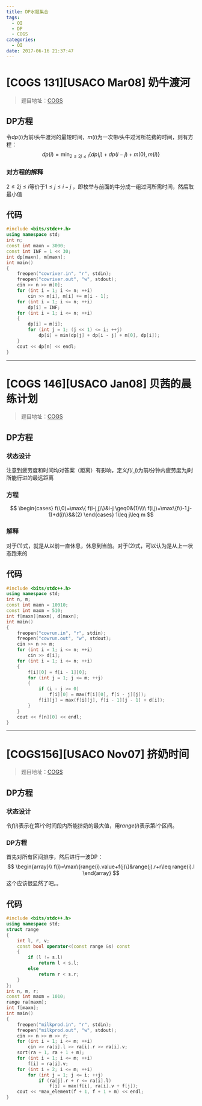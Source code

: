 ```yaml
---
title: DP水题集合
tags:
  - OI
  - DP
  - COGS
categories:
  - OI
date: 2017-06-16 21:37:47
---
```



# [COGS 131]\[USACO Mar08] 奶牛渡河

> 题目地址：[COGS](http://cogs.pro/cogs/problem/problem.php?pid=131)

## DP方程

令$dp(i)$为前$i$头牛渡河的最短时间，$m(i)$为一次带$i$头牛过河所花费的时间，则有方程：
$$
dp(i)=\min_{2\leq 2j\leq i}\{dp(j)+dp(i-j)+m(0),m(i)\}
$$

### 对方程的解释

$2\leq 2j\leq i$等价于$1\leq j\leq i-j$ ，即枚举与前面的牛分成一组过河所需时间，然后取最小值
<!--more-->
## 代码

``` cpp
#include <bits/stdc++.h>
using namespace std;
int n;
const int maxn = 3000;
const int INF = 1 << 30;
int dp[maxn], m[maxn];
int main()
{
    freopen("cowriver.in", "r", stdin);
    freopen("cowriver.out", "w", stdout);
    cin >> n >> m[0];
    for (int i = 1; i <= n; ++i)
        cin >> m[i], m[i] += m[i - 1];
    for (int i = 1; i <= n; ++i)
        dp[i] = INF;
    for (int i = 1; i <= n; ++i)
    {
        dp[i] = m[i];
        for (int j = 1; (j << 1) <= i; ++j)
            dp[i] = min(dp[j] + dp[i - j] + m[0], dp[i]);
    }
    cout << dp[n] << endl;
}
```

---

# [COGS 146]\[USACO Jan08] 贝茜的晨练计划

> 题目地址：[COGS](http://cogs.pro/cogs/problem/problem.php?pid=146)

## DP方程

### 状态设计

注意到疲劳度和时间均对答案（距离）有影响，定义$f(i,j)$为前$i$分钟内疲劳度为$j$时所能行进的最远距离

### 方程

$$
\begin{cases}
f(i,0)=\max\{ f(i-j,j)\}&i-j \geq0&(1)\\\\
f(i,j)=\max\{f(i-1,j-1)+d(i)\}&&(2)
\end{cases}
1\leq j\leq m
$$

### 解释

对于$(1)$式，就是从以前一直休息，休息到当前。对于$(2)$式，可以认为是从上一状态跑来的

## 代码

``` cpp
#include <bits/stdc++.h>
using namespace std;
int n, m;
const int maxn = 10010;
const int maxm = 510;
int f[maxn][maxm], d[maxn];
int main()
{
    freopen("cowrun.in", "r", stdin);
    freopen("cowrun.out", "w", stdout);
    cin >> n >> m;
    for (int i = 1; i <= n; ++i)
        cin >> d[i];
    for (int i = 1; i <= n; ++i)
    {
        f[i][0] = f[i - 1][0];
        for (int j = 1; j <= m; ++j)
        {
            if (i - j >= 0)
                f[i][0] = max(f[i][0], f[i - j][j]);
            f[i][j] = max(f[i][j], f[i - 1][j - 1] + d[i]);
        }
    }
    cout << f[n][0] << endl;
}
```
---

# [COGS156]\[USACO Nov07] 挤奶时间

> 题目地址：[COGS](http://cogs.pro/cogs/problem/problem.php?pid=156)

## DP方程

### 状态设计

令$f(i)$表示在第$i$个时间段内所能挤奶的最大值，用$range(i)$表示第$i$个区间。

### DP方程

首先对所有区间排序，然后进行一波DP：
$$
\begin{array}\\
f(i)=\max\{range(i).value+f(j)\}&range(j).r+r\leq range(i).l
\end{array}
$$
这个应该很显然了吧。。

## 代码

``` cpp
#include <bits/stdc++.h>
using namespace std;
struct range
{
    int l, r, v;
    const bool operator<(const range &s) const
    {
        if (l != s.l)
            return l < s.l;
        else
            return r < s.r;
    }
};
int n, m, r;
const int maxm = 1010;
range ra[maxm];
int f[maxm];
int main()
{
    freopen("milkprod.in", "r", stdin);
    freopen("milkprod.out", "w", stdout);
    cin >> n >> m >> r;
    for (int i = 1; i <= m; ++i)
        cin >> ra[i].l >> ra[i].r >> ra[i].v;
    sort(ra + 1, ra + 1 + m);
    for (int i = 1; i <= m; ++i)
        f[i] = ra[i].v;
    for (int i = 2; i <= m; ++i)
        for (int j = 1; j <= i; ++j)
            if (ra[j].r + r <= ra[i].l)
                f[i] = max(f[i], ra[i].v + f[j]);
    cout << *max_element(f + 1, f + 1 + m) << endl;
}
```



